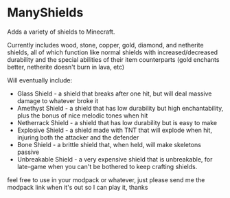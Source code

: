 # ManyShields
Adds a variety of shields to Minecraft.

Currently includes wood, stone, copper, gold, diamond, and netherite shields, all of which function like normal shields with increased/decreased durability
and the special abilities of their item counterparts (gold enchants better, netherite doesn't burn in lava, etc)

Will eventually include:

- Glass Shield - a shield that breaks after one hit, but will deal massive damage to whatever broke it
- Amethyst Shield - a shield that has low durability but high enchantability, plus the bonus of nice melodic tones when hit
- Netherrack Shield - a shield that has low durability but is easy to make
- Explosive Shield - a shield made with TNT that will explode when hit, injuring both the attacker and the defender
- Bone Shield - a brittle shield that, when held, will make skeletons passive
- Unbreakable Shield - a very expensive shield that is unbreakable, for late-game when you can't be bothered to keep crafting shields.

feel free to use in your modpack or whatever, just please send me the modpack link when it's out so I can play it, thanks
